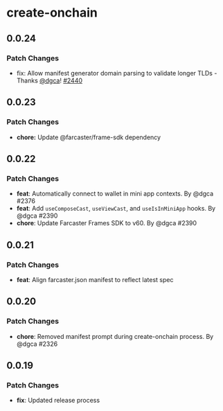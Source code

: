 # create-onchain

## 0.0.24

### Patch Changes

- fix: Allow manifest generator domain parsing to validate longer TLDs - Thanks [@dgca](https://github.com/dgca)! [#2440](https://github.com/coinbase/onchainkit/pull/2440)

## 0.0.23

### Patch Changes

- **chore:** Update @farcaster/frame-sdk dependency

## 0.0.22

### Patch Changes

- **feat**: Automatically connect to wallet in mini app contexts. By @dgca #2376
- **feat**: Add `useComposeCast`, `useViewCast`, and `useIsInMiniApp` hooks. By @dgca #2390
- **chore**: Update Farcaster Frames SDK to v60. By @dgca #2390

## 0.0.21

### Patch Changes

- **feat**: Align farcaster.json manifest to reflect latest spec

## 0.0.20

### Patch Changes

- **chore**: Removed manifest prompt during create-onchain process. By @dgca #2326

## 0.0.19

### Patch Changes

- **fix**: Updated release process
